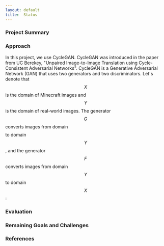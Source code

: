 ```yaml
---
layout: default
title:  Status
---
```


### Project Summary

### Approach
In this project, we use CycleGAN. CycleGAN was introduced in the paper from UC Berekey, "Unpaired Image-to-Image Translation using Cycle-Consistent Adversarial Networks". CycleGAN is a Generative Adversarial Network (GAN) that uses two generators and two discriminators. Let's denote that $$X$$ is the domain of Minecraft images and $$Y$$ is the domain of real-world images. The generator $$G$$ converts images from domain $$$$ to domain $$Y$$, and the generator $$F$$ converts images from domain $$Y$$ to domain $$X$$:

### Evaluation

### Remaining Goals and Challenges

### References
